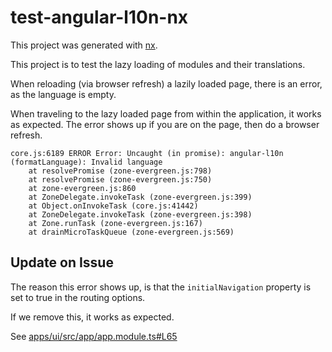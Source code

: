 # test-angular-l10n-nx

This project was generated with [nx](https://nx.dev/angular).

This project is to test the lazy loading of modules and their translations.

When reloading (via browser refresh) a lazily loaded page, there is an error, as the language is empty.

When traveling to the lazy loaded page from within the application, it works as expected. The error shows up if you are on the page, then do a browser refresh.

```
core.js:6189 ERROR Error: Uncaught (in promise): angular-l10n (formatLanguage): Invalid language
    at resolvePromise (zone-evergreen.js:798)
    at resolvePromise (zone-evergreen.js:750)
    at zone-evergreen.js:860
    at ZoneDelegate.invokeTask (zone-evergreen.js:399)
    at Object.onInvokeTask (core.js:41442)
    at ZoneDelegate.invokeTask (zone-evergreen.js:398)
    at Zone.runTask (zone-evergreen.js:167)
    at drainMicroTaskQueue (zone-evergreen.js:569)
```

## Update on Issue

The reason this error shows up, is that the `initialNavigation` property is set to true in the routing options.

If we remove this, it works as expected.

See [apps/ui/src/app/app.module.ts#L65](apps/ui/src/app/app.module.ts#L65)
